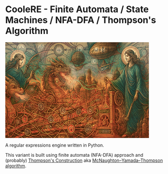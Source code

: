 # CooleRE - Finite Automata / State Machines / NFA-DFA / Thompson's Algorithm

<html> 
	<img src="./../images/cooler_banner_03.png" width="90%" align="center" alt="Cooler (cool-RE, get it?) is a set of regular expression engines implemented from scratch in Python, © Shaurya Agarwal" />  
</html> 
  
  
  
  
A regular expressions engine written in Python.  

This variant is built using finite automata (NFA-DFA) approach and (probably) [Thompson's Construction](http://xysun.github.io/posts/regex-parsing-thompsons-algorithm.html) aka [McNaughton–Yamada–Thompson algorithm](https://en.wikipedia.org/wiki/Thompson%27s_construction).

